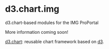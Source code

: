 # d3.chart.img

d3.chart-based modules for the IMG ProPortal

More information coming soon!

[d3.chart](https://github.com/misoproject/d3.chart): reusable chart framework based on [d3](https://github.com/mbostock/d3).
